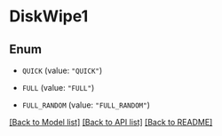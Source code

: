 # DiskWipe1

## Enum


* `QUICK` (value: `"QUICK"`)

* `FULL` (value: `"FULL"`)

* `FULL_RANDOM` (value: `"FULL_RANDOM"`)


[[Back to Model list]](../README.md#documentation-for-models) [[Back to API list]](../README.md#documentation-for-api-endpoints) [[Back to README]](../README.md)


